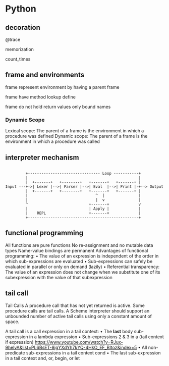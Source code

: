 # Python

## decoration

@trace

memorization

count_times

## frame and environments

frame represent environment by having a parent frame

frame have method lookup define

frame do not hold return values only bound names

### Dynamic Scope

Lexical scope: The parent of a frame is the environment in which a procedure was defined
Dynamic scope: The parent of a frame is the environment in which a procedure was called

## interpreter mechanism

```ditaa

         +-------------------------------- Loop -----------+
         |                                                 |
         |  +-------+   +--------+   +-------+   +-------+ |
Input ---+->| Lexer |-->| Parser |-->| Eval  |-->| Print |-+--> Output
         |  +-------+   +--------+   +-------+   +-------+ |
         |                              ^  |               |
         |                              |  v               |
         ^                           +-------+             v
         |                           | Apply |             |
         |    REPL                   +-------+             |
         +-------------------------------------------------+
```

## functional programming

All functions are pure functions
No re-assignment and no mutable data types
Name-value bindings are permanent
Advantages of functional programming:
• The value of an expression is independent of the order in which sub-expressions are
evaluated
• Sub-expressions can safely be evaluated in parallel or only on demand (lazily)
• Referential transparency: The value of an expression does not change when we substitute
one of its subexpression with the value of that subexpression 

## tail call

Tail Calls
A procedure call that has not yet returned is active. Some procedure calls are tail calls.
A Scheme interpreter should support an unbounded number of active tail calls using only a
constant amount of space.

A tail call is a call expression in a tail context:
• The **last** body sub-expression in a lambda expression
• Sub-expressions 2 & 3 in a (tail context if expression)
<https://www.youtube.com/watch?v=RJux-9helvA&list=PL6BsET-8jgYXdYh7kYQ-4HkO_EF_BItoz&index=5>
• All non-predicate sub-expressions in a tail context cond
• The last sub-expression in a tail context and, or, begin, or let